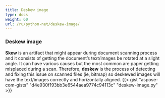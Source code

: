 ```yaml
---
title: Deskew image
type: docs
weight: 60
url: /ru/python-net/deskew-image/
---
```


### **Deskew image**
**Skew** is an artifact that might appear during document scanning process and it consists of getting the document’s text/images be rotated at a slight angle.
It can have various causes but the most common are paper getting misplaced during a scan.
Therefore, **deskew** is the process of detecting and fixing this issue on scanned files (ie, bitmap) so deskewed images will have the text/images correctly and horizontally aligned.
{{< gist "aspose-com-gists" "d4e930f193bb3e6544aea9774c94113c" "deskew-image.py" >}}
